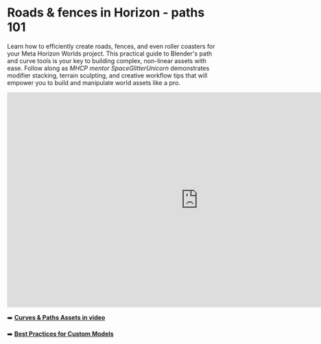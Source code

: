 # Roads & fences in Horizon - paths 101
Learn how to efficiently create roads, fences, and even roller coasters for your Meta Horizon Worlds project. This practical guide to Blender's path and curve tools is your key to building complex, non-linear assets with ease. Follow along as *MHCP mentor SpaceGlitterUnicorn* demonstrates modifier stacking, terrain sculpting, and creative workflow tips that will empower you to build and manipulate world assets like a pro.

<iframe width="890" height="501" src="https://www.youtube.com/embed/5z7GKHk3XMw" title="Roads &amp; Fences in Horizon - Paths 101" frameborder="0" allow="accelerometer; autoplay; clipboard-write; encrypted-media; gyroscope; picture-in-picture; web-share" referrerpolicy="strict-origin-when-cross-origin" allowfullscreen></iframe>

➡️ **[Curves & Paths Assets in video](https://github.com/MHCPCreators/worlds-documentation/tree/main/docs/meshes-materials-import/assets/paths-101)** 

➡️ **[Best Practices for Custom Models](https://developers.meta.com/horizon-worlds/learn/documentation/custom-model-import/creating-custom-models-for-horizon-worlds/best-practices)**
